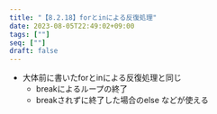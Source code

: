 ```yaml
---
title: "【8.2.18】forとinによる反復処理"
date: 2023-08-05T22:49:02+09:00
tags: [""]
seq: [""]
draft: false
---
```


- 大体前に書いたforとinによる反復処理と同じ
  - breakによるループの終了
  - breakされずに終了した場合のelse
  などが使える

